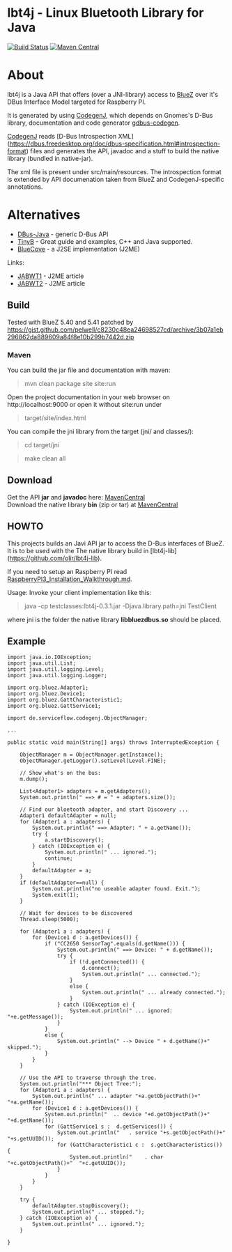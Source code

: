 lbt4j - Linux Bluetooth Library for Java
========================================

[![Build Status](https://travis-ci.org/olir/lbt4j.png)](https://travis-ci.org/olir/lbt4j/builds)
[![Maven Central](https://maven-badges.herokuapp.com/maven-central/de.serviceflow/lbt4j/badge.png)](https://maven-badges.herokuapp.com/maven-central/de.serviceflow/lbt4j)

# About

lbt4j is a Java API that offers (over a JNI-library) access to [BlueZ](http://www.bluez.org/) over it's DBus Interface Model targeted for Raspberry PI.

It is generated by using [CodegenJ](https://github.com/olir/codegenj), which depends on Gnomes's D-Bus library, documentation and code generator [gdbus-codegen](https://developer.gnome.org/gio/stable/gdbus-codegen.html).

[CodegenJ](https://github.com/olir/codegenj) reads [D-Bus Introspection XML] (https://dbus.freedesktop.org/doc/dbus-specification.html#introspection-format)
 files and generates the API, javadoc and a stuff to build the native library (bundled in native-jar).
 
The xml file is present under src/main/resources. The introspection format is extended by API documenation taken from BlueZ and CodegenJ-specific annotations.

# Alternatives

* [DBus-Java](https://dbus.freedesktop.org/doc/dbus-java/) - generic D-Bus API
* [TinyB](https://github.com/intel-iot-devkit/tinyb) - Great guide and examples, C++ and Java supported.
* [BlueCove](http://bluecove.org/) - a J2SE implementation (J2ME)

Links:
* [JABWT1](http://www.oracle.com/technetwork/articles/javame/index-156193.html) - J2ME article
* [JABWT2](http://www.oracle.com/technetwork/systems/bluetooth2-156149.html) - J2ME article

## Build

Tested with BlueZ 5.40 and 5.41 patched by https://gist.github.com/pelwell/c8230c48ea24698527cd/archive/3b07a1eb296862da889609a84f8e10b299b7442d.zip

### Maven

You can build the jar file and documentation with maven:

> mvn clean package site site:run

Open the project documentation in your web browser on http://localhost:9000 
or open it without site:run under

> target/site/index.html

You can compile the jni library from the target (jni/ and classes/):

> cd target/jni

> make clean all

## Download

Get the API **jar** and **javadoc** here: [MavenCentral](http://search.maven.org/#search%7Cga%7C1%7Ca%3A%22lbt4j%22)  
Download the native library **bin** (zip or tar) at [MavenCentral](http://search.maven.org/#search%7Cga%7C1%7Ca%3A%22lbt4j-lib%22)  

## HOWTO

This projects builds an Javi API jar to access the D-Bus interfaces of BlueZ.  
It is to be used with the The native library build in
 [lbt4j-lib] (https://github.com/olir/lbt4j-lib).

If you need to setup an Raspberry PI read   [RaspberryPI3_Installation_Walkthrough.md](RaspberryPI3_Installation_Walkthrough.md).

Usage: Invoke your client implementation like this:

> java -cp testclasses:lbt4j-0.3.1.jar -Djava.library.path=jni TestClient

where jni is the folder the native library **libbluezdbus.so** should be placed.

## Example

	import java.io.IOException;
	import java.util.List;
	import java.util.logging.Level;
	import java.util.logging.Logger;
	
	import org.bluez.Adapter1;
	import org.bluez.Device1;
	import org.bluez.GattCharacteristic1;
	import org.bluez.GattService1;
	
	import de.serviceflow.codegenj.ObjectManager;
	
	...
	
	public static void main(String[] args) throws InterruptedException {
		
		ObjectManager m = ObjectManager.getInstance();
		ObjectManager.getLogger().setLevel(Level.FINE); 		
		
		// Show what's on the bus:
		m.dump();
		
		List<Adapter1> adapters = m.getAdapters();
		System.out.println(" ==> # = " + adapters.size());
		
		// Find our bloetooth adapter, and start Discovery ...
		Adapter1 defaultAdapter = null;
		for (Adapter1 a : adapters) {
			System.out.println(" ==> Adapter: " + a.getName());
			try {
				a.startDiscovery();
			} catch (IOException e) {
				System.out.println(" ... ignored.");
				continue;
			}
			defaultAdapter = a;
		}
		if (defaultAdapter==null) {
			System.out.println("no useable adapter found. Exit.");
			System.exit(1);
		}
		
		// Wait for devices to be discovered
		Thread.sleep(5000);
		
		for (Adapter1 a : adapters) {
			for (Device1 d : a.getDevices()) {
				if ("CC2650 SensorTag".equals(d.getName())) {
					System.out.println(" ==> Device: " + d.getName());
					try {
						if (!d.getConnected()) {
							d.connect();
							System.out.println(" ... connected.");
						}
						else {
							System.out.println(" ... already connected.");
						}
					} catch (IOException e) {
						System.out.println(" ... ignored: "+e.getMessage());
					}
				}
				else {
					System.out.println(" --> Device " + d.getName()+" skipped.");
				}
			}
		}
		
		// Use the API to traverse through the tree.
		System.out.println("*** Object Tree:");
		for (Adapter1 a : adapters) {
			System.out.println(" ... adapter "+a.getObjectPath()+"  "+a.getName());
			for (Device1 d : a.getDevices()) {
				System.out.println("  .. device "+d.getObjectPath()+"  "+d.getName());
				for (GattService1 s :  d.getServices()) {
					System.out.println("   . service "+s.getObjectPath()+"  "+s.getUUID());
					for (GattCharacteristic1 c :  s.getCharacteristics()) {
						System.out.println("    . char "+c.getObjectPath()+"  "+c.getUUID());
					}
				}
			}
		}
		
		try {
			defaultAdapter.stopDiscovery();
			System.out.println(" ... stopped.");
		} catch (IOException e) {
			System.out.println(" ... ignored.");
		}
		
	}


